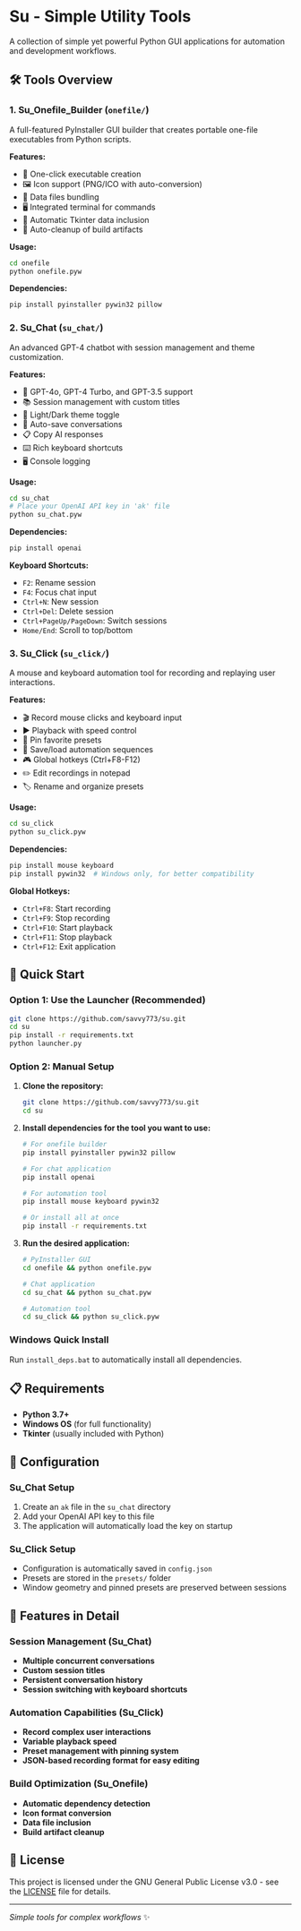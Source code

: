 # Su - Simple Utility Tools

A collection of simple yet powerful Python GUI applications for automation and development workflows.

## 🛠️ Tools Overview

### 1. **Su_Onefile_Builder** (`onefile/`)
A full-featured PyInstaller GUI builder that creates portable one-file executables from Python scripts.

**Features:**
- 🎯 One-click executable creation
- 🖼️ Icon support (PNG/ICO with auto-conversion)
- 📁 Data files bundling
- 🖥️ Integrated terminal for commands
- 🔧 Automatic Tkinter data inclusion
- 🧹 Auto-cleanup of build artifacts

**Usage:**
```bash
cd onefile
python onefile.pyw
```

**Dependencies:**
```bash
pip install pyinstaller pywin32 pillow
```

### 2. **Su_Chat** (`su_chat/`)
An advanced GPT-4 chatbot with session management and theme customization.

**Features:**
- 💬 GPT-4o, GPT-4 Turbo, and GPT-3.5 support
- 📚 Session management with custom titles
- 🎨 Light/Dark theme toggle
- 💾 Auto-save conversations
- 📋 Copy AI responses
- ⌨️ Rich keyboard shortcuts
- 🖥️ Console logging

**Usage:**
```bash
cd su_chat
# Place your OpenAI API key in 'ak' file
python su_chat.pyw
```

**Dependencies:**
```bash
pip install openai
```

**Keyboard Shortcuts:**
- `F2`: Rename session
- `F4`: Focus chat input
- `Ctrl+N`: New session
- `Ctrl+Del`: Delete session
- `Ctrl+PageUp/PageDown`: Switch sessions
- `Home/End`: Scroll to top/bottom

### 3. **Su_Click** (`su_click/`)
A mouse and keyboard automation tool for recording and replaying user interactions.

**Features:**
- 🎬 Record mouse clicks and keyboard input
- ▶️ Playback with speed control
- 📌 Pin favorite presets
- 💾 Save/load automation sequences
- 🎮 Global hotkeys (Ctrl+F8-F12)
- ✏️ Edit recordings in notepad
- 🏷️ Rename and organize presets

**Usage:**
```bash
cd su_click
python su_click.pyw
```

**Dependencies:**
```bash
pip install mouse keyboard
pip install pywin32  # Windows only, for better compatibility
```

**Global Hotkeys:**
- `Ctrl+F8`: Start recording
- `Ctrl+F9`: Stop recording
- `Ctrl+F10`: Start playback
- `Ctrl+F11`: Stop playback
- `Ctrl+F12`: Exit application

## 🚀 Quick Start

### Option 1: Use the Launcher (Recommended)
```bash
git clone https://github.com/savvy773/su.git
cd su
pip install -r requirements.txt
python launcher.py
```

### Option 2: Manual Setup

1. **Clone the repository:**
   ```bash
   git clone https://github.com/savvy773/su.git
   cd su
   ```

2. **Install dependencies for the tool you want to use:**
   ```bash
   # For onefile builder
   pip install pyinstaller pywin32 pillow
   
   # For chat application
   pip install openai
   
   # For automation tool
   pip install mouse keyboard pywin32
   
   # Or install all at once
   pip install -r requirements.txt
   ```

3. **Run the desired application:**
   ```bash
   # PyInstaller GUI
   cd onefile && python onefile.pyw
   
   # Chat application
   cd su_chat && python su_chat.pyw
   
   # Automation tool
   cd su_click && python su_click.pyw
   ```

### Windows Quick Install
Run `install_deps.bat` to automatically install all dependencies.

## 📋 Requirements

- **Python 3.7+**
- **Windows OS** (for full functionality)
- **Tkinter** (usually included with Python)

## 🔧 Configuration

### Su_Chat Setup
1. Create an `ak` file in the `su_chat` directory
2. Add your OpenAI API key to this file
3. The application will automatically load the key on startup

### Su_Click Setup
- Configuration is automatically saved in `config.json`
- Presets are stored in the `presets/` folder
- Window geometry and pinned presets are preserved between sessions

## 🎨 Features in Detail

### Session Management (Su_Chat)
- **Multiple concurrent conversations**
- **Custom session titles**
- **Persistent conversation history**
- **Session switching with keyboard shortcuts**

### Automation Capabilities (Su_Click)
- **Record complex user interactions**
- **Variable playback speed**
- **Preset management with pinning system**
- **JSON-based recording format for easy editing**

### Build Optimization (Su_Onefile)
- **Automatic dependency detection**
- **Icon format conversion**
- **Data file inclusion**
- **Build artifact cleanup**

## 📄 License

This project is licensed under the GNU General Public License v3.0 - see the [LICENSE](LICENSE) file for details.

---

*Simple tools for complex workflows* ✨